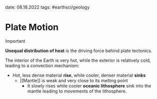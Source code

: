 date: 08.18.2022
tags: #earthsci/geology 
# Plate Motion
> [!important]
**Unequal distribution of heat** is the driving force behind plate tectonics.

The interior of the Earth is very hot, while the exterior is relatively cold, leading to a convection mechanism:
- Hot, less dense material **rise**, while cooler, denser material **sinks**
	- [[Mantle]] is weak and very close to its melting point
		- It slowly rises while cooler **oceanic lithosphere** sink into the mantle leading to movements of the lithosphere.